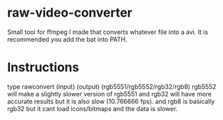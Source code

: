 # raw-video-converter
 Small tool for ffmpeg I made that converts whatever file into a avi.
 It is recommended you add the bat into PATH.
 
 # Instructions
 type rawconvert (input) (output) (rgb5551/rgb5552/rgb32/rgb8)
rgb5552 will make a slightly slower version of rgb5551 and rgb32 will have more accurate results but it is also slow (10.766666 fps).
and rgb8 is basically rgb32 but it cant load icons/bitmaps and the data is slower.
